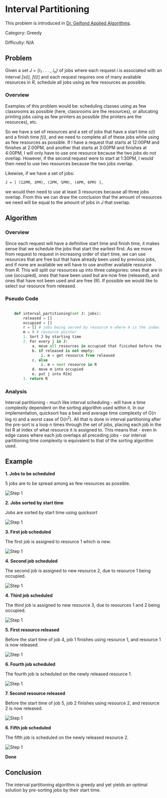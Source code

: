 # Interval Partitioning

This problem is introduced in [Dr. Gelfond Applied Algorithms](http://redwood.cs.ttu.edu/~mgelfond/FALL-2012/slides.pdf).

Category: Greedy

Difficulty: N/A


## Problem

Given a set _J = {i<sub>1</sub> . . . , i<sub>n</sub>}_ of jobs where each request _i_ is
associated with an interval _[s(i), f(i)_] and each request requires one
of many available resources in _R_, schedule all jobs using as few resources as possible.

### Overview

Examples of this problem would be: scheduling classes using as few classrooms as possible (here, classrooms are the resources), or
allocating printing jobs using as few printers as possible (the printers are the resources), etc.

So we have a set of resources and a set of jobs that have a start time _s(i)_ and a finish time _f(i)_, and we need to complete all of
these jobs while using as few resources as possible. If I have a request that starts at 12:00PM and finishes at 2:00PM, and another that
starts at 3:00PM and finishes at 4:00PM, I will only have to use one resource because the two jobs do not overlap. However, if the second request were
to start at 1:30PM, I would then need to use two resources because the two jobs overlap.

Likewise, if we have a set of jobs:

    J = [ (12PM, 3PM), (2PM, 5PM), (4PM, 6PM) ],

we would then need to use at least 3 resources because all three jobs overlap.
From this we can draw the conclusion that the amount of resources we need will be equal to the amount of jobs in _J_ that overlap.

## Algorithm
### Overview

Since each request will have a definitive start time and finish time, it makes sense that we schedule the jobs that start the earliest
first. As we move from request to request in increasing order of start time, we can use resources that are free but that have already been used by
previous jobs, and if none are available we will have to use another available resource from _R_. This will split our resources up into three categories:
ones that are in use (occupied), ones that have been used but are now free (released), and ones that have not been used and are free (R). If possible
we would like to select our resource from released.

### Pseudo Code

```Python

    def interval_partitioning(set J: jobs):
        released = []
        occupied = []
        r = [] # jobs being served by resource m where m is the index
        m = 0 # resource pointer
        1. Sort J by starting time
        2. For every j in J:
            a. move all resources in occupied that finished before the start of j into released
            b. if released is not empty:
                i. m = get resource from released
            c. else
                i. m = next resource in R
            d. move m into occupied
            e. put j into R[m]
        3. return R

```



### Analysis

Interval partitioning - much like interval scheduling - will have a time complexity dependent on the sorting algorithm used within it. In our implementation,
quicksort has a best and average time complexity of O(n log n) and a worst case of O(n<sup>2</sup>). All that is done in interval partitioning after
the pre-sort is a loop n times through the set of jobs, placing each job in the list R at index of what resource it is assigned to. This means that - even in edge
cases where each job overlaps all preceding jobs - our interval partitioning time complexity is equivalent to that of the sorting algorithm used.

## Example

**1. Jobs to be scheduled**

5 jobs are to be spread among as few resources as possible.

![Step 1](https://github.com/CodeSpaceHQ/AppliedAlgorithms/blob/interval-partitioning/Guide/Greedy/Interval%20Partitioning/Assets/step1.PNG "Jobs to be scheduled")

**2. Jobs sorted by start time**

Jobs are sorted by start time using quicksort

![Step 1](https://github.com/CodeSpaceHQ/AppliedAlgorithms/blob/interval-partitioning/Guide/Greedy/Interval%20Partitioning/Assets/step2.PNG "Jobs to be scheduled")

**3. First job scheduled**

The first job is assigned to resource 1 which is new.

![Step 1](https://github.com/CodeSpaceHQ/AppliedAlgorithms/blob/interval-partitioning/Guide/Greedy/Interval%20Partitioning/Assets/step3.PNG "First job scheduled")

**4. Second job scheduled**

The second job is assigned to new resource 2, due to resource 1 being occupied.

![Step 1](https://github.com/CodeSpaceHQ/AppliedAlgorithms/blob/interval-partitioning/Guide/Greedy/Interval%20Partitioning/Assets/step4.PNG "Second job scheduled")

**4. Third job scheduled**

The third job is assigned to new resource 3, due to resources 1 and 2 being occupied.

![Step 1](https://github.com/CodeSpaceHQ/AppliedAlgorithms/blob/interval-partitioning/Guide/Greedy/Interval%20Partitioning/Assets/step5.PNG "Third job scheduled")

**5. First resource released**

Before the start time of job 4, job 1 finishes using resource 1, and resource 1 is now released.

![Step 1](https://github.com/CodeSpaceHQ/AppliedAlgorithms/blob/interval-partitioning/Guide/Greedy/Interval%20Partitioning/Assets/step6.PNG "First resource released")

**6. Fourth job scheduled**

The fourth job is scheduled on the newly released resource 1.

![Step 1](https://github.com/CodeSpaceHQ/AppliedAlgorithms/blob/interval-partitioning/Guide/Greedy/Interval%20Partitioning/Assets/step7.PNG "Fourth job scheduled")


**7. Second resource released**

Before the start time of job 5, job 2 finishes using resource 2, and resource 2 is now released.


![Step 1](https://github.com/CodeSpaceHQ/AppliedAlgorithms/blob/interval-partitioning/Guide/Greedy/Interval%20Partitioning/Assets/step8.PNG "Second resource released")

**6. Fifth job scheduled**

The fifth job is scheduled on the newly released resource 2.

![Step 1](https://github.com/CodeSpaceHQ/AppliedAlgorithms/blob/interval-partitioning/Guide/Greedy/Interval%20Partitioning/Assets/step9.PNG "Fifth job scheduled")

**Done**

## Conclusion
The interval partitioning algorithm is greedy and yet yields an optimal solution by pre-sorting jobs by their start time.
